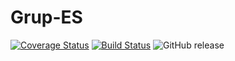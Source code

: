 # Grup-ES

[![Coverage Status](https://coveralls.io/repos/github/UB-ES-2020-A/Grup-ES/badge.svg?branch=coverage)](https://coveralls.io/github/UB-ES-2020-A/Grup-ES?branch=coverage)
[![Build Status](https://travis-ci.com/UB-ES-2020-A/Grup-ES.svg?branch=main)](https://travis-ci.com/UB-ES-2020-A/Grup-ES)
![GitHub release](https://img.shields.io/github/v/release/UB-ES-2020-A/Grup-ES)